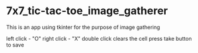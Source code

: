 # 7x7_tic-tac-toe_image_gatherer
This is an app using tkinter for the purpose of image gathering

left click - "O"
right click - "X"
double click clears the cell
press take button to save
